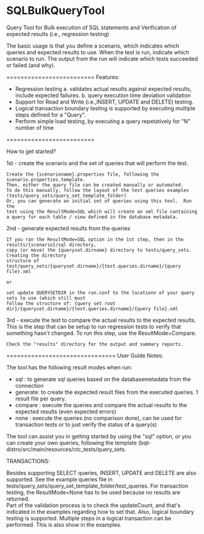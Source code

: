 SQLBulkQueryTool
================

Query Tool for Bulk execution of SQL statements and Verification of expected results (i.e., regression testing) 


The basic usage is that you define a scenario, which indicates which queries and expected results to use.
When the test is run, indicate which scenario to run.  The output from the run will indicate which tests
succeeded or failed (and why).  

=========================
Features:

-   Regression testing
    a.  validates actual results against expected results, include expected failures.
    b.  query execution time deviation validation
-   Support for Read and Write (i.e.,INSERT, UPDATE and DELETE) testing.
-   Logical transaction boundary testing is supported by executing multiple steps defined for a "Query".
-   Perform simple load testing, by executing a query repetatively for "N" number of time


=========================


How to get started?

1st - create the scenario and the set of queries that will perform the test.

    Create the {scenarioname}.properties file, following the scenario.properties.template.
    Then, either the query file can be created manually or automated.  
    To do this manually, follow the layout of the test queries examples (tests/query_sets/query_set_template_folder)
    Or, you can generate an initial set of queries using this tool.  Run the
    test using the ResultMode=SQL which will create an xml file containing
    a query for each table / view defined in the database metadata.
    
2nd - generate expected results from the queries

    If you ran the ResultMode=SQL option in the 1st step, then in the results/{scenario}/sql directory, 
    copy (or move) the {queryset.dirname} directory to tests/query_sets.  Creating the directory
    structure of  test/query_sets/{queryset.dirname}/{test.queries.dirname}/{query file}.xml
    
    or
    
    set update QUERYSETDIR in the run.conf to the locationn of your query sets to use (which still must
    follow the structure of: {query set root dir}/{queryset.dirname}/{test.queries.dirname}/{query file}.xml


3rd - execute the test to compare the actual results to the expected results.  This is the step that can
    be setup to run regression tests to verify that something hasn't changed.  To run this step, 
    use the ResultMode=Compare. 
    
    Check the "results" directory for the output and summary reports.
    
    
===============================
User Guide Notes:

The tool has the following result modes when run:
-  sql     :  to generate sql queries based on the databasemetadata from the connection
-  generate:  to create the expected result files from the executed queries.  1 result file per query.
-  compare :  execute the queries and compare the actual results to the expected results (even expected errors)
-  none    :  execute the queries (no comparison done), can be used for transaction tests or to just 
                verify the status of a query(s)

The tool can assist you in getting started by using the "sql" option, or you can create your own queries, 
following the template (bqt-distro/src/main/resources/ctc_tests/query_sets.

TRANSACTIONS:

Besides supporting SELECT queries, INSERT, UPDATE and DELETE are also supported.   See the example queries 
file in tests/query_sets/query_set_template_folder/test_queries. 
For transaction testing, the ResultMode=None has to be used because no results are returned.  
Part of the validation process is to check
the updateCount, and that's indicated in the examples regarding how to set that.
Also, logical boundary testing is supported. Multiple steps in a logical transaction can be performed.  This
is also show in the examples.

